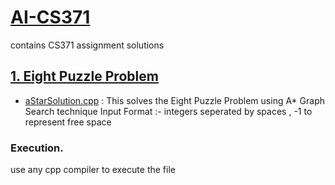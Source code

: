 # [AI-CS371](https://github.com/yash-chintu/AI-CS371)

contains CS371 assignment solutions

## [1. Eight Puzzle Problem](https://github.com/yash-chintu/AI-CS371/tree/main/EightPuzzleProblem)

- [aStarSolution.cpp](https://github.com/yash-chintu/AI-CS371/blob/main/EightPuzzleProblem/aStarSolution.cpp) : This solves the Eight Puzzle Problem using A* Graph Search technique
  Input Format :- integers seperated by spaces , -1 to represent free space
  
### Execution.
  use any cpp compiler to execute the file

